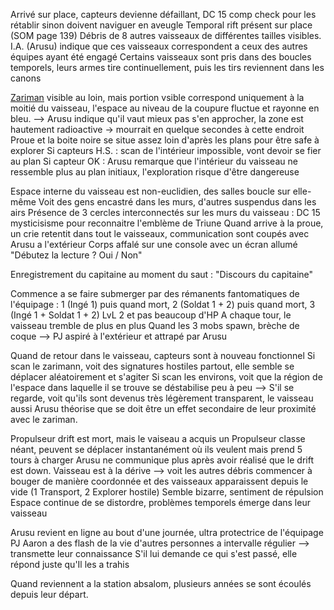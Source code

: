 Arrivé sur place, capteurs devienne défaillant, DC 15 comp check pour les rétablir sinon doivent naviguer en aveugle
Temporal rift présent sur place (SOM page 139)
Débris de 8 autres vaisseaux de différentes tailles visibles. I.A. (Arusu) indique que ces vaisseaux correspondent a ceux des autres équipes ayant été engagé
Certains vaisseaux sont pris dans des boucles temporels, leurs armes tire continuellement, puis les tirs reviennent dans les canons

[Zariman](obsidian://open?vault=Campaign%20Notes&file=Le%20probl%C3%A8me%20Zariman%2FZariman) visible au loin, mais portion vsible correspond uniquement à la moitié du vaisseau, l'espace au niveau de la coupure fluctue et rayonne en bleu. 
--> Arusu indique qu'il vaut mieux pas s'en approcher, la zone est hautement radioactive -> mourrait en quelque secondes à cette endroit
Proue et la boite noire se situe assez loin d'après les plans pour être safe à explorer
Si capteurs H.S. : scan de l'intérieur impossible, vont devoir se fier au plan
Si capteur OK : Arusu remarque que l'intérieur du vaisseau ne ressemble plus au plan initiaux, l'exploration risque d'être dangereuse

Espace interne du vaisseau est non-euclidien, des salles boucle sur elle-même
Voit des gens encastré dans les murs, d'autres suspendus dans les airs
Présence de 3 cercles interconnectés sur les murs du vaisseau : DC 15 mysticisisme pour reconnaitre l'emblème de Triune
Quand arrive à la proue, un crie retentit dans tout le vaisseaux, communication sont coupés avec Arusu a l'extérieur
Corps affalé sur une console avec un écran allumé "Débutez la lecture ? Oui / Non"

Enregistrement du capitaine au moment du saut : "Discours du capitaine"

Commence a se faire submerger par des rémanents fantomatiques de l'équipage :
1 (Ingé 1) puis quand mort, 2 (Soldat 1 + 2) puis quand mort, 3 (Ingé 1 + Soldat 1 + 2)
LvL 2 et pas beaucoup d'HP
A chaque tour, le vaisseau tremble de plus en plus
Quand les 3 mobs spawn, brèche de coque --> PJ aspiré à l'extérieur et attrapé par Arusu

Quand de retour dans le vaisseau, capteurs sont à nouveau fonctionnel
Si scan le zarimann, voit des signatures hostiles partout, elle semble se déplacer aléatoirement et s'agiter
Si scan les environs, voit que la région de l'espace dans laquelle il se trouve se déstabilise peu à peu
--> S'il se regarde, voit qu'ils sont devenus très légèrement transparent, le vaisseau aussi
Arusu théorise que se doit être un effet secondaire de leur proximité avec le zariman.

Propulseur drift est mort, mais le vaiseau a acquis un Propulseur classe néant, peuvent se déplacer instantanément où ils veulent mais prend 5 tours à charger
Arusu ne communique plus après avoir réalisé que le drift est down.
Vaisseau est à la dérive --> voit les autres débris commencer à bouger de manière coordonnée et des vaisseaux apparaissent depuis le vide (1 Transport, 2 Explorer hostile)
Semble bizarre, sentiment de répulsion
Espace continue de se distordre, problèmes temporels émerge dans leur vaisseau

Arusu revient en ligne au bout d'une journée, ultra protectrice de l'équipage
PJ Aaron a des flash de la vie d'autres personnes a intervalle régulier --> transmette leur connaissance
S'il lui demande ce qui s'est passé, elle répond juste qu'Il les a trahis

Quand reviennent a la station absalom, plusieurs années se sont écoulés depuis leur départ.